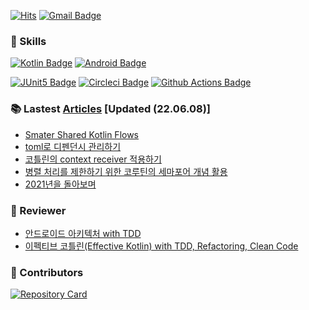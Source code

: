[![Hits](https://hits.seeyoufarm.com/api/count/incr/badge.svg?url=https%3A%2F%2Fgithub.com%2FBeokBeok&count_bg=%2379C83D&title_bg=%23555555&icon=&icon_color=%23E7E7E7&title=hits&edge_flat=false)](https://hits.seeyoufarm.com)
[![Gmail Badge](https://img.shields.io/badge/-Gmail-d14836?style=flat-square&logo=Gmail&logoColor=white&link=mailto:kekemusa37@gmail.com)](mailto:kekemusa37@gmail.com)

### 🌟 Skills
[![Kotlin Badge](http://img.shields.io/badge/-Kotlin-blue?style=for-the-badge&logo=kotlin&link=https://kotlinlang.org/docs/reference/)](https://kotlinlang.org/docs/reference/)
[![Android Badge](http://img.shields.io/badge/-Android-brightgreen?style=for-the-badge&logo=android&link=https://d.android.com/)](https://d.android.com/)

[![JUnit5 Badge](http://img.shields.io/badge/-JUnit5-green?style=for-the-badge&logo=junit5&link=https://junit.org/junit5/docs/current/user-guide/)](https://junit.org/junit5/docs/current/user-guide/)
[![Circleci Badge](http://img.shields.io/badge/-Circleci-black?style=for-the-badge&logo=circleci&link=https://circleci.com/)](https://circleci.com/)
[![Github Actions Badge](http://img.shields.io/badge/-GithubActions-9cf?style=for-the-badge&logo=github-actions&link=https://docs.github.com/en/actions/)](https://docs.github.com/en/actions/)

### 📚 Lastest [Articles](https://bit.ly/2AcJ9G8) [Updated (22.06.08)]
- [Smater Shared Kotlin Flows](https://beokbeok.notion.site/Smater-Shared-Kotlin-Flows-1b892e200f384e21b2c33bf9fc67e2b6)
- [toml로 디펜던시 관리하기](https://beokbeok.notion.site/toml-5b70e30653214afda88951d05bff9d5d)
- [코틀린의 context receiver 적용하기](https://beokbeok.notion.site/context-receiver-38fde40c9f8b4a8f9e61c6429e2232f5)
- [병렬 처리를 제한하기 위한 코루틴의 세마포어 개념 활용](https://beokbeok.notion.site/4e5b6b51d201435d99c768fce79f924d)
- [2021년을 돌아보며](https://beokbeok.notion.site/2021-5ccd726b7db44efca607c5b4864f6795)

### 📝 Reviewer
- [안드로이드 아키텍처 with TDD](https://edu.nextstep.camp/c/QT9zj8KN/)
- [이펙티브 코틀린(Effective Kotlin) with TDD, Refactoring, Clean Code](https://edu.nextstep.camp/c/Z9QeJlCi/)

### 🤝 Contributors
[![Repository Card](https://widget.realdeveloper.pro/api/card?user=beokbeok&repo=DroidKnights2021_App)](https://github.com/droidknights/DroidKnights2021_App)
